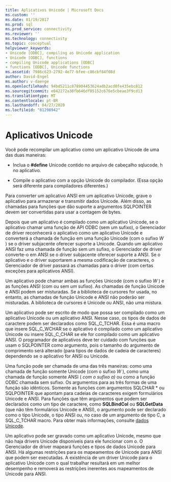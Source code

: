 ```yaml
---
title: Aplicativos Unicode | Microsoft Docs
ms.custom: ''
ms.date: 01/19/2017
ms.prod: sql
ms.prod_service: connectivity
ms.reviewer: ''
ms.technology: connectivity
ms.topic: conceptual
helpviewer_keywords:
- Unicode [ODBC], compiling as Unicode application
- Unicode [ODBC], functions
- compiling Unicode applications [ODBC]
- functions [ODBC], Unicode functions
ms.assetid: 7986c623-2792-4e77-bfee-c86cbf84f08d
author: David-Engel
ms.author: v-daenge
ms.openlocfilehash: 94bd5211c878904453624adb2acd0fe435ebc812
ms.sourcegitcommit: e042272a38fb646df05152c676e5cbeae3f9cd13
ms.translationtype: MT
ms.contentlocale: pt-BR
ms.lasthandoff: 04/27/2020
ms.locfileid: "81298942"
---
```

# <a name="unicode-applications"></a>Aplicativos Unicode
Você pode recompilar um aplicativo como um aplicativo Unicode de uma das duas maneiras:  
  
-   Inclua o **#define** Unicode contido no arquivo de cabeçalho sqlucode. h no aplicativo.  
  
-   Compile o aplicativo com a opção Unicode do compilador. (Essa opção será diferente para compiladores diferentes.)  
  
 Para converter um aplicativo ANSI em um aplicativo Unicode, grave o aplicativo para armazenar e transmitir dados Unicode. Além disso, as chamadas para funções que dão suporte a argumentos SQLPOINTER devem ser convertidas para usar a contagem de bytes.  
  
 Depois que um aplicativo é compilado como um aplicativo Unicode, se o aplicativo chamar uma função de API ODBC (sem um sufixo), o Gerenciador de driver reconhecerá o aplicativo como um aplicativo Unicode e converterá a chamada de função em uma função Unicode (com o sufixo *W* ) se o driver subjacente oferecer suporte a Unicode. Quando um aplicativo ANSI faz uma chamada de função sem um sufixo, o Gerenciador de driver converte-o em ANSI se o driver subjacente oferecer suporte a ANSI. Se o aplicativo e o driver suportarem a mesma codificação de caracteres, o Gerenciador de driver passará as chamadas para o driver (com certas exceções para aplicativos ANSI).  
  
 Um aplicativo pode chamar ambas as funções Unicode (com o sufixo *W* ) e as funções ANSI (com ou sem *um* sufixo). As chamadas de função Unicode e ANSI podem ser misturadas. Se a biblioteca de cursores for usada, no entanto, as chamadas de função Unicode e ANSI não poderão ser misturadas. A biblioteca de cursores é Unicode ou ANSI, não uma mistura.  
  
 Um aplicativo pode ser escrito de modo que possa ser compilado como um aplicativo Unicode ou um aplicativo ANSI. Nesse caso, os tipos de dados de caractere podem ser declarados como SQL_C_TCHAR. Essa é uma macro que insere SQL_C_WCHAR se o aplicativo é compilado como um aplicativo Unicode ou insere SQL_C_CHAR se ele for compilado como um aplicativo ANSI. O programador de aplicativos deve ter cuidado com funções que usam o SQLPOINTER como argumento, pois o tamanho do argumento de comprimento será alterado (para tipos de dados de cadeia de caracteres) dependendo se o aplicativo for ANSI ou Unicode.  
  
 Uma função pode ser chamada de uma das três maneiras: como uma chamada de função somente Unicode (com o sufixo *W* ), como uma chamada de função somente ANSI ( *com o sufixo a)* ou como a função ODBC chamada sem sufixo. Os argumentos para as três formas de uma função são idênticos. Somente as funções com argumentos SQLCHAR \* ou SQLPOINTER que apontam para cadeias de caracteres exigem formulários Unicode e ANSI. Para funções que têm argumentos que podem ser declarados como um tipo de caractere, como **SQLBindCol** ou **SQLGetData** (que não têm formulários Unicode e ANSI), o argumento pode ser declarado como o tipo Unicode, o tipo ANSI ou, no caso de um argumento de tipo C, a SQL_C_TCHAR macro. Para obter mais informações, consulte [dados Unicode](../../../odbc/reference/develop-app/unicode-data.md).  
  
 Um aplicativo pode ser gravado como um aplicativo Unicode, mesmo que não haja drivers Unicode disponíveis para ele funcionar com o. O Gerenciador de driver mapeará funções e tipos de dados Unicode para ANSI. Há algumas restrições para os mapeamentos de Unicode para ANSI que podem ser executadas. A existência de um driver Unicode para o aplicativo Unicode com o qual trabalhar resultará em um melhor desempenho e removerá as restrições inerentes aos mapeamentos de Unicode para ANSI.
